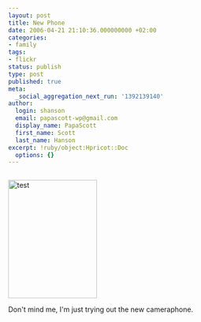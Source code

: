 ```yaml
---
layout: post
title: New Phone
date: 2006-04-21 21:10:36.000000000 +02:00
categories:
- family
tags:
- flickr
status: publish
type: post
published: true
meta:
  _social_aggregation_next_run: '1392139140'
author:
  login: shanson
  email: papascott-wp@gmail.com
  display_name: PapaScott
  first_name: Scott
  last_name: Hanson
excerpt: !ruby/object:Hpricot::Doc
  options: {}
---
```

<p><a href="http://www.flickr.com/photos/papascott/132417698/" title="photo sharing"><img src="http://static.flickr.com/52/132417698_55214d6ec4_m.jpg" alt="" /></a></p>
<p><a href="http://www.flickr.com/photos/papascott/132404535/" title="Photo Sharing"><img src="http://static.flickr.com/46/132404535_1894fd7fb4_m.jpg" width="180" height="240" alt="test" /></a></p>
<p>Don't mind me, I'm just trying out the new cameraphone.</p>
